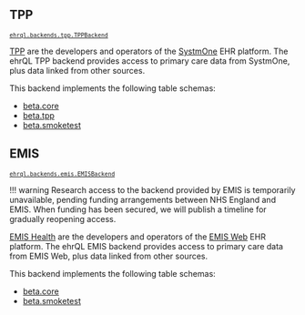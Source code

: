 ## TPP
<small class="subtitle">
  <a href="https://github.com/opensafely-core/ehrql/blob/main/ehrql/backends/tpp.py">
    <code>ehrql.backends.tpp.TPPBackend</code>
  </a>
</small>

[TPP](https://tpp-uk.com/) are the developers and operators of the
[SystmOne](https://tpp-uk.com/products/) EHR platform. The ehrQL TPP backend
provides access to primary care data from SystmOne, plus data linked from other
sources.

This backend implements the following table schemas:

 * [beta.core](../schemas/beta.core/)
 * [beta.tpp](../schemas/beta.tpp/)
 * [beta.smoketest](../schemas/beta.smoketest/)

## EMIS
<small class="subtitle">
  <a href="https://github.com/opensafely-core/ehrql/blob/main/ehrql/backends/emis.py">
    <code>ehrql.backends.emis.EMISBackend</code>
  </a>
</small>

!!! warning
    Research access to the backend provided by EMIS is temporarily unavailable,
    pending funding arrangements between NHS England and EMIS.
    When funding has been secured,
    we will publish a timeline for gradually reopening access.

[EMIS Health](https://www.emishealth.com/) are the developers and operators of the
[EMIS Web](https://www.emishealth.com/products/emis-web) EHR platform. The ehrQL
EMIS backend provides access to primary care data from EMIS Web, plus data linked
from other sources.

This backend implements the following table schemas:

 * [beta.core](../schemas/beta.core/)
 * [beta.smoketest](../schemas/beta.smoketest/)
